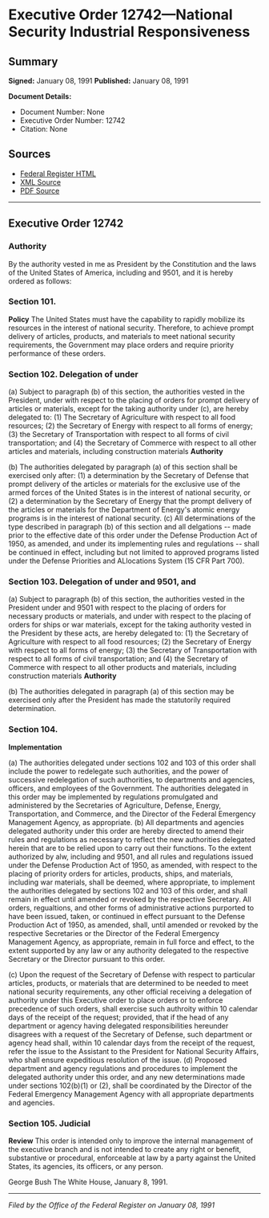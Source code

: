 # Executive Order 12742—National Security Industrial Responsiveness

## Summary

**Signed:** January 08, 1991
**Published:** January 08, 1991

**Document Details:**
- Document Number: None
- Executive Order Number: 12742
- Citation: None

## Sources
- [Federal Register HTML](https://www.presidency.ucsb.edu/documents/executive-order-12742-national-security-industrial-responsiveness)
- [XML Source](None)
- [PDF Source](None)

---

## Executive Order 12742

### Authority

By the authority vested in me as President by the Constitution and the laws of the United States of America, including and 9501, and it is hereby ordered as follows:
### Section 101.

**Policy**
 The United States must have the capability to rapidly mobilize its resources in the interest of national security. Therefore, to achieve prompt delivery of articles, products, and materials to meet national security requirements, the Government may place orders and require priority performance of these orders.

### Section 102. Delegation of  under

(a) Subject to paragraph (b) of this section, the authorities vested in the President, under with respect to the placing of orders for prompt delivery of articles or materials, except for the taking authority under (c), are hereby delegated to:
    (1) The Secretary of Agriculture with respect to all food resources;
    (2) the Secretary of Energy with respect to all forms of energy;
    (3) the Secretary of Transportation with respect to all forms of civil transportation; and
    (4) the Secretary of Commerce with respect to all other articles and materials, including construction materials
**Authority**

(b) The authorities delegated by paragraph (a) of this section shall be exercised only after:
    (1) a determination by the Secretary of Defense that prompt delivery of the articles or materials for the exclusive use of the armed forces of the United States is in the interest of national security, or
    (2) a determination by the Secretary of Energy that the prompt delivery of the articles or materials for the Department of Energy's atomic energy programs is in the interest of national security.
(c) All determinations of the type described in paragraph (b) of this section and all delgations -- made prior to the effective date of this order under the Defense Production Act of 1950, as amended, and under its implementing rules and regulations -- shall be continued in effect, including but not limited to approved programs listed under the Defense Priorities and ALlocations System (15 CFR Part 700).

### Section 103. Delegation of  under and 9501, and

(a) Subject to paragraph (b) of this section, the authorities vested in the President under and 9501 with respect to the placing of orders for necessary products or materials, and under with respect to the placing of orders for ships or war materials, except for the taking authority vested in the President by these acts, are hereby delegated to:
    (1) the Secretary of Agriculture with respect to all food resources;
    (2) the Secretary of Energy with respect to all forms of energy;
    (3) the Secretary of Transportation with respect to all forms of civil transportation; and
    (4) the Secretary of Commerce with respect to all other products and materials, including construction materials
**Authority**

(b) The authorities delegated in paragraph (a) of this section may be exercised only after the President has made the statutorily required determination.
### Section 104.

**Implementation**

(a) The authorities delegated under sections 102 and 103 of this order shall include the power to redelegate such authorities, and the power of successive redelegation of such authorities, to departments and agencies, officers, and employees of the Government. The authorities delegated in this order may be implemented by regulations promulgated and administered by the Secretaries of Agriculture, Defense, Energy, Transportation, and Commerce, and the Director of the Federal Emergency Management Agency, as appropriate.
(b) All departments and agencies delegated authority under this order are hereby directed to amend their rules and regulations as necessary to reflect the new authorities delegated herein that are to be relied upon to carry out their functions. To the extent authorized by alw, including and 9501, and all rules and regulations issued under the Defense Production Act of 1950, as amended, with respect to the placing of priority orders for articles, products, ships, and materials, including war materials, shall be deemed, where appropriate, to implement the authorities delegated by sections 102 and 103 of this order, and shall remain in effect until amended or revoked by the respective Secretary. All orders, regualtions, and other forms of administrative actions purported to have been issued, taken, or continued in effect pursuant to the Defense Production Act of 1950, as amended, shall, until amended or revoked by the respective Secretaries or the Director of the Federal Emergency Management Agency, as appropriate, remain in full force and effect, to the extent supported by any law or any authority delegated to the respective Secretary or the Director pursuant to this order.

(c) Upon the request of the Secretary of Defense with respect to particular articles, products, or materials that are determined to be needed to meet national security requirements, any other official receiving a delegation of authority under this Executive order to place orders or to enforce precedence of such orders, shall exercise such authroity within 10 calendar days of the receipt of the request; provided, that if the head of any department or agency having delegated responsibilities hereunder disagrees with a request of the Secretary of Defense, such department or agency head shall, within 10 calendar days from the receipt of the request, refer the issue to the Assistant to the President for National Security Affairs, who shall ensure expeditious resolution of the issue.
(d) Proposed department and agency regulations and procedures to implement the delegated authority under this order, and any new determinations made under sections 102(b)(1) or (2), shall be coordinated by the Director of the Federal Emergency Management Agency with all appropriate departments and agencies.

### Section 105. Judicial

**Review**
 This order is intended only to improve the internal management of the executive branch and is not intended to create any right or benefit, substantive or procedural, enforceable at law by a party against the United States, its agencies, its officers, or any person.

George Bush
The White House,
January 8, 1991.

---

*Filed by the Office of the Federal Register on January 08, 1991*

